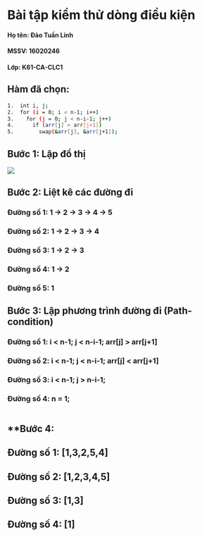 # Bài tập kiểm thử dòng điều kiện

#### Họ tên: Đào Tuấn Linh
#### MSSV: 16020246
#### Lớp: K61-CA-CLC1

## **Hàm đã chọn:**

```sh
1.  int i, j; 
2.  for (i = 0; i < n-1; i++)     
3.    for (j = 0; j < n-i-1; j++)
4.      if (arr[j] > arr[j+1]) 
5.        swap(&arr[j], &arr[j+1]); 
```

## **Bước 1: Lập đồ thị**

![](https://github.com/khaitun1998/INT3117-2019/blob/master/DaoTuanLinh_BubbleSort/New%20Note.jpeg)

## **Bước 2: Liệt kê các đường đi**

### **Đường số 1**: 1 &rarr; 2 &rarr; 3 &rarr; 4 &rarr; 5

### **Đường số 2**: 1 &rarr; 2 &rarr; 3 &rarr; 4

### **Đường số 3**: 1 &rarr; 2 &rarr; 3

### **Đường số 4**: 1 &rarr; 2


### **Đường số 5**: 1


## **Bước 3: Lập phương trình đường đi (Path-condition)**

### **Đường số 1**: i < n-1; j < n-i-1;  arr[j] > arr[j+1]
### **Đường số 2**: i < n-1; j < n-i-1; arr[j] < arr[j+1]
### **Đường số 3**: i < n-1; j > n-i-1;
### **Đường số 4**: n = 1;

```sh

```
## **Bước 4:

## **Đường số 1**: [1,3,2,5,4]
## **Đường số 2**: [1,2,3,4,5]
## **Đường số 3**: [1,3]
## **Đường số 4**: [1]


